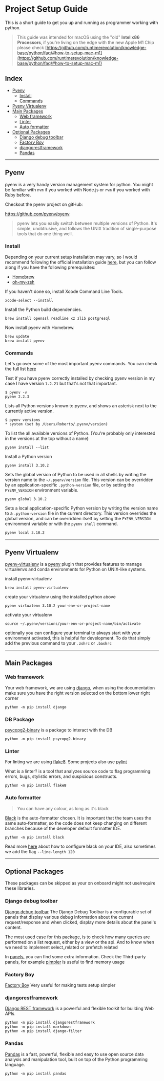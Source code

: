 # Project Setup Guide

This is a short guide to get you up and running as programmer working with python.

> This guide was intended for macOS using the "old" **Intel x86 Processors**, if you're living on the edge with the new Apple M1 Chip please check [https://github.com/runtimerevolution/knowledge-base/python/faq/#how-to-setup-mac-m1](https://github.com/runtimerevolution/knowledge-base/python/faq/#how-to-setup-mac-m1)

## Index

- [Pyenv](#pyenv)
  - [Install](#install)
  - [Commands](#commands)
- [Pyenv Virtualenv](#pyenv-virtualenv)
- [Main Packages](#main-packages)
  - [Web framework](#web-framework)
  - [Linter](#linter)
  - [Auto formatter](#auto-formatter) 
- [Optional Packages](#optional-packages)
  - [Django debug toolbar](#django-debug-toolbar)
  - [Factory Boy](#factory-boy)
  - [djangorestframework](#djangorestframework)
  - [Pandas](#pandas)

---

## Pyenv

pyenv is a very handy version management system for python. You might be familiar with `nvm` if you worked with Node.js or `rvm` if you worked with Ruby before.

Checkout the pyenv project on gitHub:

<https://github.com/pyenv/pyenv>

> pyenv lets you easily switch between multiple versions of Python. It's simple, unobtrusive, and follows the UNIX tradition of single-purpose tools that do one thing well.

### Install

Depending on your current setup installation may vary, so I would recommend following the official installation
guide [here](https://github.com/pyenv/pyenv#installation), but you can follow along if you have the following 
prerequisites:

- [Homebrew](https://brew.sh/)
- [oh-my-zsh](https://ohmyz.sh/)

If you haven't done so, install Xcode Command Line Tools.

```shell
xcode-select --install
```

Install the Python build dependencies.

```shell
brew install openssl readline xz zlib postgresql
```

Now install pyenv with Homebrew.

```shell
brew update
brew install pyenv
```

### Commands

Let's go over some of the most important pyenv commands. You can check the full list
[here](https://github.com/pyenv/pyenv/blob/master/COMMANDS.md)

Test if you have pyenv correctly installed by checking pyenv version in my case I have version `1.2.21` but that's 
not that important.

```shell
$ pyenv -v
pyenv 2.2.3
```

Lists all Python versions known to pyenv, and shows an asterisk next to the currently active version.

```shell
$ pyenv versions
* system (set by /Users/Roberto/.pyenv/version)
```

To list the all available versions of Python. (You're probably only interested in the versions at the top without a 
name)

```shell
pyenv install --list
```

Install a Python version

```shell
pyenv install 3.10.2
```

Sets the global version of Python to be used in all shells by writing the version name to the `~/.pyenv/version` 
file. This version can be overridden by an application-specific `.python-version` file, or by setting the 
`PYENV_VERSION` environment variable.

```shell
pyenv global 3.10.2
```

Sets a local application-specific Python version by writing the version name to a `.python-version` file in the 
current directory. This version overrides the global version, and can be overridden itself by setting the 
`PYENV_VERSION` environment variable or with the `pyenv shell` command.

```shell
pyenv local 3.10.2
```

---

## Pyenv Virtualenv

[pyenv-virtualenv](https://github.com/pyenv/pyenv-virtualenv) is a [pyenv](https://github.com/pyenv/pyenv) plugin 
that provides features to manage virtualenvs and conda environments for Python on UNIX-like systems.

install pyenv-virtualenv
```shell
brew install pyenv-virtualenv
```

create your virtualenv using the installed python above
```shell
pyenv virtualenv 3.10.2 your-env-or-project-name
```

activate your virtualenv
```shell
source ~/.pyenv/versions/your-env-or-project-name/bin/activate
```

optionally you can configure your terminal to always start with your environment activated, this is helpful for 
development. To do that simply add the previous command to your `.zshrc` or `.bashrc`

---

## Main Packages

### Web framework

Your web framework, we are using [django](https://docs.djangoproject.com/en/), when using the documentation make sure 
you have the right version selected on the bottom lower right corner
```shell 
python -m pip install django
```

### DB Package

[psycopg2-binary](https://pypi.org/project/psycopg2-binary/) is a package to interact with the DB

```shell
python -m pip install psycopg2-binary
```

### Linter
For linting we are using [flake8](https://flake8.pycqa.org/en/latest/). Some projects also use 
[pylint](https://pylint.org/)

What is a linter? is a tool that analyzes source code to flag programming errors, bugs, stylistic errors, and 
suspicious constructs.
```shell
python -m pip install flake8
```

### Auto formatter

> You can have any colour, as long as it's black

[Black](https://pypi.org/project/black/) is the auto-formatter chosen. It is important that the team uses the same 
auto-formatter, so the code does not keep changing on different branches because of the developer default formatter IDE.

```shell
python -m pip install black
```

Read more [here](https://black.readthedocs.io/en/stable/integrations/editors.html) about how to configure black on your
IDE, also sometimes we add the flag `--line-length 120` 

---

## Optional Packages

These packages can be skipped as your on onboard might not use/require these libraries.

### Django debug toolbar

[Django debug toolbar](https://django-debug-toolbar.readthedocs.io/en/latest/installation.html#process)
The Django Debug Toolbar is a configurable set of panels that display various debug information about the current 
request/response and when clicked, display more details about the panel's content.

The most used case for this package, is to check how many queries are performed on a list request, either by a view or 
the api. And to know when we need to implement select_related or prefetch related

In [panels](https://django-debug-toolbar.readthedocs.io/en/latest/panels.html#third-party-panels), you can find some
extra information. Check the Third-party panels, for example 
[pimpler](https://django-debug-toolbar.readthedocs.io/en/latest/panels.html#pympler) is useful to find memory usage

### Factory Boy

[Factory Boy](https://factoryboy.readthedocs.io/en/stable/)
Very useful for making tests setup simpler


### djangorestframework

[Django REST framework](https://www.django-rest-framework.org/) is a powerful and flexible toolkit for building Web APIs.

```shell
python -m pip install djangorestframework
python -m pip install markdown
python -m pip install django-filter
```

### Pandas

[Pandas](https://pandas.pydata.org/getting_started.html) is a fast, powerful, flexible and easy to use open source data analysis and manipulation tool, built on top of the Python programming language.

```shell
python -m pip install pandas
```